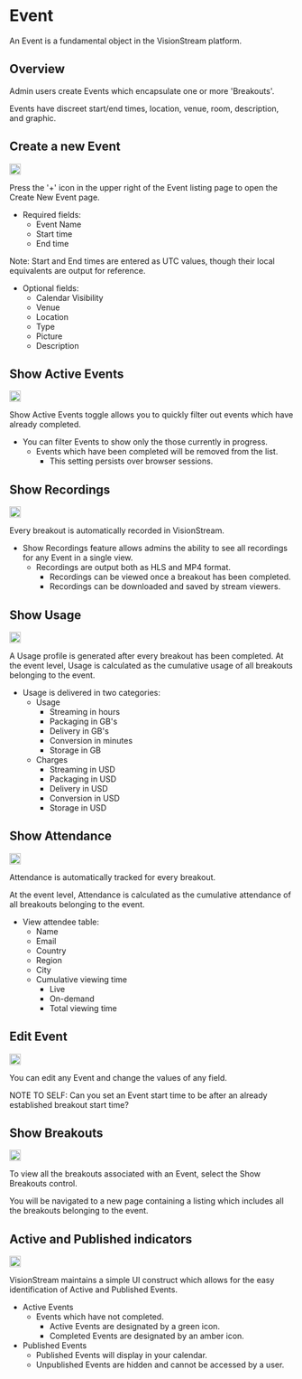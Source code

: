 # Event
An Event is a fundamental object in the VisionStream platform.
## Overview
Admin users create Events which encapsulate one or more 'Breakouts'.

Events have discreet start/end times, location, venue, room, description, and graphic.

##  Create a new Event

<img src="https://raw.githubusercontent.com/FortAwesome/Font-Awesome/6.x/svgs/solid/plus.svg" width="20" height="20">

Press the '+' icon in the upper right of the Event listing page to open the Create New Event page.

* Required fields:
  - Event Name
  - Start time
  - End time

Note: Start and End times are entered as UTC values, though their local equivalents are output for reference.

* Optional fields:
  - Calendar Visibility
  - Venue
  - Location
  - Type
  - Picture
  - Description

## Show Active Events

<img src="https://raw.githubusercontent.com/FortAwesome/Font-Awesome/6.x/svgs/solid/toggle-on.svg" width="20" height="20">

Show Active Events toggle allows you to quickly filter out events which have already completed.

* You can filter Events to show only the those currently in progress.
  - Events which have been completed will be removed from the list.
    - This setting persists over browser sessions.

## Show Recordings

<img src="https://raw.githubusercontent.com/FortAwesome/Font-Awesome/6.x/svgs/solid/circle-play.svg" width="20" height="20">

Every breakout is automatically recorded in VisionStream.
* Show Recordings feature allows admins the ability to see all recordings for any Event in a single view.
    - Recordings are output both as HLS and MP4 format.
      - Recordings can be viewed once a breakout has been completed.
      - Recordings can be downloaded and saved by stream viewers.

## Show Usage

<img src="https://raw.githubusercontent.com/FortAwesome/Font-Awesome/6.x/svgs/solid/gauge-high.svg" width="20" height="20">

A Usage profile is generated after every breakout has been completed. At the event level, Usage is calculated as the cumulative usage of all breakouts belonging to the event.

* Usage is delivered in two categories:
  - Usage
    - Streaming in hours
    - Packaging in GB's
    - Delivery in GB's
    - Conversion in minutes
    - Storage in GB
  - Charges
    - Streaming in USD
    - Packaging in USD
    - Delivery in USD
    - Conversion in USD
    - Storage in USD

##  Show Attendance

<img src="https://raw.githubusercontent.com/FortAwesome/Font-Awesome/6.x/svgs/solid/users.svg" width="20" height="20">

Attendance is automatically tracked for every breakout.

At the event level, Attendance is calculated as the cumulative attendance of all breakouts belonging to the event.

* View attendee table:
  - Name
  - Email
  - Country
  - Region
  - City
  - Cumulative viewing time
    - Live  
    - On-demand 
    - Total viewing time

##  Edit Event

<img src="https://raw.githubusercontent.com/FortAwesome/Font-Awesome/6.x/svgs/solid/pen-to-square.svg" width="20" height="20">

You can edit any Event and change the values of any field.

NOTE TO SELF: Can you set an Event start time to be after an already established breakout start time?

##  Show Breakouts

<img src="https://raw.githubusercontent.com/FortAwesome/Font-Awesome/6.x/svgs/solid/layer-group.svg" width="20" height="20">

To view all the breakouts associated with an Event, select the Show Breakouts control.

You will be navigated to a new page containing a listing which includes all the breakouts belonging to the event.

## Active and Published indicators

<img src="https://raw.githubusercontent.com/FortAwesome/Font-Awesome/6.x/svgs/solid/circle.svg" width="20" height="20"> 

VisionStream maintains a simple UI construct which allows for the easy identification of Active and Published Events.

* Active Events
  - Events which have not completed.
    - Active Events are designated by a green icon.
    - Completed Events are designated by an amber icon.
* Published Events
  - Published Events will display in your calendar.
  - Unpublished Events are hidden and cannot be accessed by a user.
